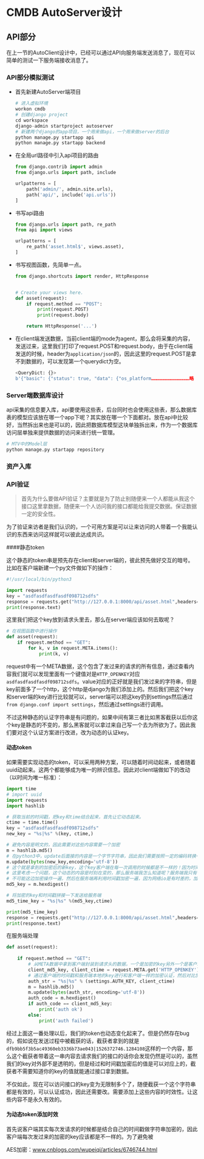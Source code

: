 # CMDB AutoServer设计

## API部分

在上一节的AutoClient设计中，已经可以通过API向服务端发送消息了，现在可以简单的测试一下服务端接收消息了。

### API部分模拟测试

- 首先新建AutoServer端项目

  ```python
  # 进入虚拟环境
  workon cmdb
  # 创建django project
  cd workspace
  django-admin startproject autoserver
  # 新建两个django的app项目，一个用来做api，一个用来做server的后台
  python manage.py startapp api
  python manage.py startapp backend
  ```

- 在全局url路径中引入api项目的路由

  ```python
  from django.contrib import admin
  from django.urls import path, include

  urlpatterns = [
      path('admin/', admin.site.urls),
      path('api/', include('api.urls'))
  ]
  ```

- 书写api路由

  ```python
  from django.urls import path, re_path
  from api import views

  urlpatterns = [
      re_path('asset.html$', views.asset),
  ]
  ```

- 书写视图函数，先简单一点。

  ```python
  from django.shortcuts import render, HttpResponse


  # Create your views here.
  def asset(request):
      if request.method == "POST":
          print(request.POST)
          print(request.body)

      return HttpResponse('...')

  ```

- 在client端发送数据，当前client端的mode为agent，那么会将采集的内容，发送过来，这里我们打印了request.POST和request.body，由于在client端发送的时候，header为`application/json`的，因此这里的request.POST是拿不到数据的，可以发现第一个querydict为空。

  ```python
  <QueryDict: {}>
  b'{"basic": {"status": true, "data": {"os_platform……………………………………略
  ```

### Server端数据库设计

api采集的信息要入库，api要使用这些表，后台同时也会使用这些表，那么数据库表的模型应该放在哪一个app下呢？其实放在哪一个下面都对。放在api中比较好，当然拆出来也是可以的，因此把数据库模型这块单独拆出来，作为一个数据库访问层单独来提供数据的访问来进行统一管理。

```python
# MTV中的Model层
python manage.py startapp repository
```

### 资产入库







### API验证

> 首先为什么要做API验证？主要就是为了防止别随便来一个人都能从我这个接口这里拿数据，随便来一个人访问我的接口都能给我提交数据。保证数据一定的安全性。

为了验证来访者是我们认识的，一个可用方案是可以让来访问的人带着一个我能认识的东西来访问这样就可以彼此达成共识。

####静态token

这个静态的token串是预先存在client和server端的，彼此预先做好交互的暗号。比如在客户端新建一个py文件做如下的操作：

```python
#!/usr/local/bin/python3

import requests
key = "asdfasdfasdfasdf098712sdfs"
response = requests.get("http://127.0.0.1:8000/api/asset.html",headers={'OpenKey':key})
print(response.text)
```

这里我们把这个key放到请求头里去，那么在server端应该如何去取呢？

```python
# 在视图函数中进行操作
def asset(request):
    if request.method == "GET":
        for k, v in request.META.items():
            print(k, v)
```

request中有一个META数据，这个包含了发过来的请求的所有信息，通过查看内容我们就可以发现里面有一个键值对是`HTTP_OPENKEY`对应`asdfasdfasdfasdf098712sdfs`。value对应的正好就是我们发过来的字符串，但是key前面多了一个http，这个http是django为我们添加上的。然后我们把这个key和server端的key进行比较就可以，server端可以把这key扔到settings然后通过`from django.conf import settings`，然后通过settings进行调用。

不过这种静态的认证字符串是有问题的，如果中间有第三者比如黑客截获以后你这个key是静态的不变的，那么黑客就可以拿过来自己写一个去为所欲为了。因此我们要对这个认证方案进行改进，改为动态的认证key。

#### 动态token

如果需要实现动态的token，可以采用两种方案，可以随着时间动起来，或者随着uuid动起来。这两个都能够成为唯一的辨识信息。因此对client端做如下的改动（以时间为唯一标准）：

```python
import time
# import uuid
import requests
import hashlib

# 获取当前的时间戳，把key和time结合起来，首先让它动态起来。
ctime = time.time()
key = "asdfasdfasdfasdf098712sdfs"
new_key = "%s|%s" %(key, ctime,)

# 避免内容是明文的，因此需要对这些内容需要一个加密
m = hashlib.md5()
# 在python3中，update后面接的内容是一个字节字符串，因此我们需要按照一定的编码转换一下
m.update(bytes(new_key,encoding='utf-8'))
# 这个就是拿到的加密后的新key，这个key客户端在每一次调用的时候都是不一样的！因为时间戳在变。
# 这里考虑一个问题，这个动态的内容是时刻在变的，那么服务端我怎么知道呢？服务端我只有一个key啊
# 不可能这边加密操作一遍，然后在服务端再利用时间戳加密一遍，因为网络io是有时差的，加密后的值必定是不一样的，因此这里我们要把这个当前加密的时间戳给服务端发送过去才可以。
md5_key = m.hexdigest()

# 将加密的key和时间戳拼接一下发送给服务端
md5_time_key = "%s|%s" %(md5_key,ctime)

print(md5_time_key)
response = requests.get("http://127.0.0.1:8000/api/asset.html",headers={'OpenKey':md5_time_key})
print(response.text)
```

在服务端处理

```python
def asset(request):
    
    if request.method == "GET":
        # 从META数据中拿到客户端封装到请求头的数据，一个是加密的key另外一个是客户端的时间戳
        client_md5_key, client_ctime = request.META.get('HTTP_OPENKEY').split('|')
        # 通过客户端的时间戳和服务端本地的key进行和客户端一样的加密认证，然后对比加密后值
        auth_str = "%s|%s" % (settings.AUTH_KEY, client_ctime)
        m = hashlib.md5()
        m.update(bytes(auth_str, encoding='utf-8'))
        auth_code = m.hexdigest()
        if auth_code == client_md5_key:
            print('auth ok')
        else:
            print('auth failed')
```

经过上面这一番处理以后，我们的token也动态变化起来了。但是仍然存在bug的，假如说在发送过程中被截获的话，截获者拿到的就是`dfb9bb5f3b5ac49360eb3336b73ae043|1526372746.1284108`这样的一个内容，那么这个截获者带着这一串内容去请求我们的接口的话你会发现仍然是可以的，虽然我们的key对外部不是透明的，但是经过和时间戳加密后的值是可以对应上的，截获者不需要知道你的key的值就能通过接口拿到数据。

不仅如此，现在可以访问接口的key变为无限制多个了，随便截获一个这个字符串都是有效的，可以认证成功，因此还需要改。需要添加上这些内容的时效性。让这些内容不是永久有效的。

#### 为动态token添加时效

首先说客户端其实每次发请求的时候都是结合自己的时间戳做字符串加密的，因此客户端每次发过来的加密的key应该都是不一样的。为了避免被





AES加密：www.cnblogs.com/wupeiqi/articles/6746744.html